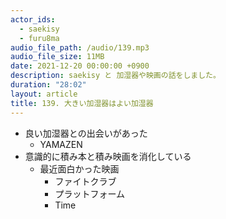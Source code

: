 ```yaml
---
actor_ids:
  - saekisy
  - furu8ma
audio_file_path: /audio/139.mp3
audio_file_size: 11MB
date: 2021-12-20 00:00:00 +0900
description: saekisy と 加湿器や映画の話をしました。
duration: "28:02"
layout: article
title: 139. 大きい加湿器はよい加湿器
---
```


- 良い加湿器との出会いがあった
    - YAMAZEN
- 意識的に積み本と積み映画を消化している
    - 最近面白かった映画
        - ファイトクラブ
        - プラットフォーム
        - Time

